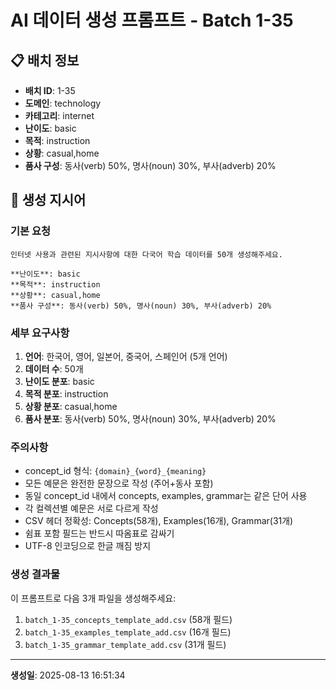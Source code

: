 # AI 데이터 생성 프롬프트 - Batch 1-35

## 📋 배치 정보

- **배치 ID**: 1-35
- **도메인**: technology
- **카테고리**: internet
- **난이도**: basic
- **목적**: instruction
- **상황**: casual,home
- **품사 구성**: 동사(verb) 50%, 명사(noun) 30%, 부사(adverb) 20%

## 🎯 생성 지시어

### 기본 요청
```
인터넷 사용과 관련된 지시사항에 대한 다국어 학습 데이터를 50개 생성해주세요.

**난이도**: basic
**목적**: instruction
**상황**: casual,home
**품사 구성**: 동사(verb) 50%, 명사(noun) 30%, 부사(adverb) 20%
```

### 세부 요구사항

1. **언어**: 한국어, 영어, 일본어, 중국어, 스페인어 (5개 언어)
2. **데이터 수**: 50개
3. **난이도 분포**: basic
4. **목적 분포**: instruction
5. **상황 분포**: casual,home
6. **품사 분포**: 동사(verb) 50%, 명사(noun) 30%, 부사(adverb) 20%

### 주의사항

- concept_id 형식: `{domain}_{word}_{meaning}`
- 모든 예문은 완전한 문장으로 작성 (주어+동사 포함)
- 동일 concept_id 내에서 concepts, examples, grammar는 같은 단어 사용
- 각 컬렉션별 예문은 서로 다르게 작성
- CSV 헤더 정확성: Concepts(58개), Examples(16개), Grammar(31개)
- 쉼표 포함 필드는 반드시 따옴표로 감싸기
- UTF-8 인코딩으로 한글 깨짐 방지

### 생성 결과물

이 프롬프트로 다음 3개 파일을 생성해주세요:
1. `batch_1-35_concepts_template_add.csv` (58개 필드)
2. `batch_1-35_examples_template_add.csv` (16개 필드)  
3. `batch_1-35_grammar_template_add.csv` (31개 필드)

---

**생성일**: 2025-08-13 16:51:34
